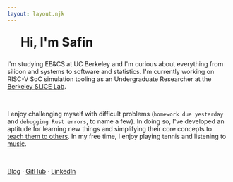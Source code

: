 ```yaml
---
layout: layout.njk
---
```


<div id="v">
  <div id="circle"></div>
  <h1>Hi, I'm Safin</h1>
</div>

I'm studying EE&CS at UC Berkeley and I'm curious about everything from silicon and systems to software and statistics. I'm currently working on RISC-V SoC simulation tooling as an Undergraduate Researcher at the [Berkeley SLICE Lab](https://slice.eecs.berkeley.edu/).

<br>

I enjoy challenging myself with difficult problems (`homework due yesterday` and `debugging Rust errors`, to name a few). In doing so, I've developed an aptitude for learning new things and simplifying their core concepts to <a href="/posts/linux-visually/" target="_self">teach them to others</a>. In my free time, I enjoy playing tennis and listening to [music](https://open.spotify.com/artist/7isCii8IZOBPInAYFn2n5Q).

<br>

<a href="/blog" target="_self">Blog</a> · [GitHub](https://github.com/safinsingh) · [LinkedIn](https://www.linkedin.com/in/safinsingh/)

<style>
  #v {
    display: flex;
    align-items: center;
    gap: 10px;
  }
  #circle {
    display: inline-block;
    width: 20px;
    height: 20px;
    border-radius: 10px;
    background-color: var(--accent);
  }
  img {
    width: 200px;
    height: 200px;
  }
  h1 {
    margin: 10px 0;
    display: inline-block;
  }
</style>
